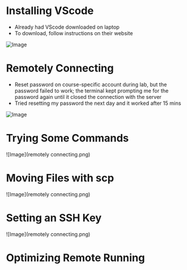 # Installing VScode
* Already had VScode downloaded on laptop
* To download, follow instructions on their website

![Image](https://lh3.googleusercontent.com/keep-bbsk/AP6BvTTnK3abTbXeAbsYBrscQXUyyLqL4MG38mbn8lBxETK0LcJ3lo3wZOg8neHfdXwdUjAoqwf2KRDuZPJ4P3soPJ1p3BRPK4xxgguvEsrBahTxRfSV=s1600)

# Remotely Connecting
* Reset password on course-specific account during lab, but the password failed to work; the terminal kept prompting me for the password again until it closed the connection with the server
* Tried resetting my password the next day and it worked after 15 mins

![Image](https://user-images.githubusercontent.com/55713184/193388757-e73ce25a-0b4d-4485-93eb-db7451306aa7.png)

# Trying Some Commands

![Image](remotely connecting.png)

# Moving Files with scp

![Image](remotely connecting.png)

# Setting an SSH Key

![Image](remotely connecting.png)

# Optimizing Remote Running
